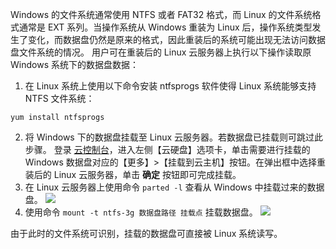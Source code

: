 Windows 的文件系统通常使用 NTFS 或者 FAT32 格式，而 Linux 的文件系统格式通常是 EXT 系列。当操作系统从 Windows 重装为 Linux 后，操作系统类型发生了变化，而数据盘仍然是原来的格式，因此重装后的系统可能出现无法访问数据盘文件系统的情况。
用户可在重装后的 Linux 云服务器上执行以下操作读取原 Windows 系统下的数据盘数据：

1. 在 Linux 系统上使用以下命令安装 ntfsprogs 软件使得 Linux 系统能够支持 NTFS 文件系统：
```
yum install ntfsprogs
```
2. 将 Windows 下的数据盘挂载至 Linux 云服务器。若数据盘已挂载则可跳过此步骤。
登录 [云控制台](https://console.tce.fsphere.cn/cvm/overview)，进入左侧【云硬盘】选项卡，单击需要进行挂载的 Windows 数据盘对应的【更多】>【挂载到云主机】按钮。在弹出框中选择重装后的 Linux 云服务器，单击 **确定** 按钮即可完成挂载。
3. 在 Linux 云服务器上使用命令 `parted -l` 查看从 Windows 中挂载过来的数据盘。
![](https://mccdn.qcloud.com/static/img/f0839d9209bc0927bd5293b45fdc7608/image.png)
4. 使用命令 `mount -t ntfs-3g 数据盘路径 挂载点` 挂载数据盘。
![](https://mccdn.qcloud.com/static/img/cab81165b08034f2c300a2f30fccc8a4/image.png)

由于此时的文件系统可识别，挂载的数据盘可直接被 Linux 系统读写。
